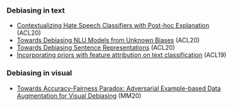 ### Debiasing in text
- [Contextualizing Hate Speech Classifiers with Post-hoc Explanation](https://arxiv.org/pdf/2005.02439.pdf) (ACL20)
- [Towards Debiasing NLU Models from Unknown Biases](https://arxiv.org/pdf/2009.12303.pdf) (ACL20)
- [Towards Debiasing Sentence Representations](https://arxiv.org/pdf/2007.08100.pdf) (ACL20)
- [Incorporating priors with feature attribution on text classification](https://arxiv.org/pdf/1906.08286.pdf) (ACL19)

### Debiasing in visual
- [Towards Accuracy-Fairness Paradox: Adversarial Example-based Data Augmentation for Visual Debiasing](https://dl.acm.org/doi/pdf/10.1145/3394171.3413772?casa_token=Po5j0N3kW6MAAAAA:g6CNr_2v0D_A8sGyXNBSZsCqL73jrEJfDKO0qRXgkNevcu7EBRrDHUlRzdO7HmYSbZiRNAosT6HB6w) (MM20)
